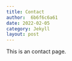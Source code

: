 ```yaml
---
title: Contact
author:  6b6f6c6a61 
date: 2022-02-05
category: Jekyll
layout: post
---
```


This is an contact page.
